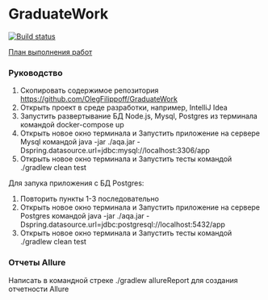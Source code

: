 # GraduateWork
[![Build status](https://ci.appveyor.com/api/projects/status/wcdaa281l8ugbj3t?svg=true)](https://ci.appveyor.com/project/OlegFilippoff/graduatework)

[План выполнения работ](https://github.com/OlegFilippoff/GraduateWork/blob/master/Docs/Plan.md)

### Руководство

1. Скопировать содержимое репозитория https://github.com/OlegFilippoff/GraduateWork
2. Открыть проект в среде разработки, например, IntelliJ Idea
3. Запустить развертывание БД Node.js, Mysql, Postgres из терминала командой docker-compose up
4. Открыть новое окно терминала и Запустить приложение на сервере Mysql командой java -jar ./aqa.jar -Dspring.datasource.url=jdbc:mysql://localhost:3306/app
5. Открыть новое окно терминала и Запустить тесты командой ./gradlew clean test

Для запука приложения с БД Postgres:
1. Повторить пункты 1-3 последовательно
2. Открыть новое окно терминала и Запустить приложение на сервере Postgres командой java -jar ./aqa.jar -Dspring.datasource.url=jdbc:postgresql://localhost:5432/app
3. Открыть новое окно терминала и Запустить тесты командой ./gradlew clean test

### Отчеты Allure
Написать в командной стреке ./gradlew allureReport для создания отчетности Allure

